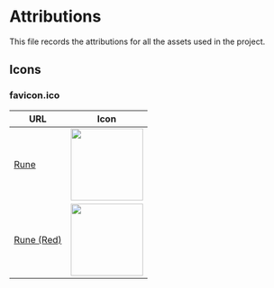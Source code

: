 # Attributions

This file records the attributions for all the assets used in the project.

## Icons

### favicon.ico
| URL | Icon |
| ---- | ---- |
| [Rune](https://www.flaticon.com/free-icon/rune_8381969) | <img src="./img/rune.png" width="128"> |
| [Rune (Red)](https://www.flaticon.com/free-icon/rune_8381969) | <img src="./img/rune-red.png" width="128"> |

